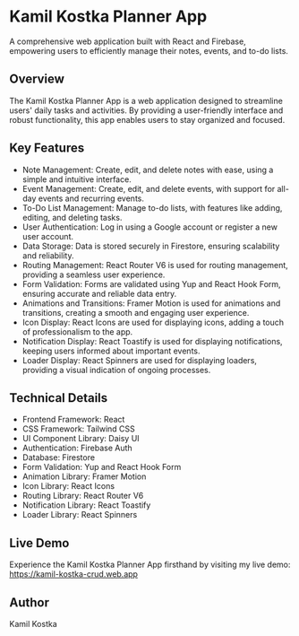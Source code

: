 # Kamil Kostka Planner App
A comprehensive web application built with React and Firebase, empowering users to efficiently manage their notes, events, and to-do lists.

## Overview
The Kamil Kostka Planner App is a web application designed to streamline users' daily tasks and activities. By providing a user-friendly interface and robust functionality, this app enables users to stay organized and focused.

## Key Features
- Note Management: Create, edit, and delete notes with ease, using a simple and intuitive interface.
- Event Management: Create, edit, and delete events, with support for all-day events and recurring events.
- To-Do List Management: Manage to-do lists, with features like adding, editing, and deleting tasks.
- User Authentication: Log in using a Google account or register a new user account.
- Data Storage: Data is stored securely in Firestore, ensuring scalability and reliability.
- Routing Management: React Router V6 is used for routing management, providing a seamless user experience.
- Form Validation: Forms are validated using Yup and React Hook Form, ensuring accurate and reliable data entry.
- Animations and Transitions: Framer Motion is used for animations and transitions, creating a smooth and engaging user experience.
- Icon Display: React Icons are used for displaying icons, adding a touch of professionalism to the app.
- Notification Display: React Toastify is used for displaying notifications, keeping users informed about important events.
- Loader Display: React Spinners are used for displaying loaders, providing a visual indication of ongoing processes.

## Technical Details
- Frontend Framework: React
- CSS Framework: Tailwind CSS
- UI Component Library: Daisy UI
- Authentication: Firebase Auth
- Database: Firestore
- Form Validation: Yup and React Hook Form
- Animation Library: Framer Motion
- Icon Library: React Icons
- Routing Library: React Router V6
- Notification Library: React Toastify
- Loader Library: React Spinners

## Live Demo
Experience the Kamil Kostka Planner App firsthand by visiting my live demo:
https://kamil-kostka-crud.web.app

## Author
Kamil Kostka